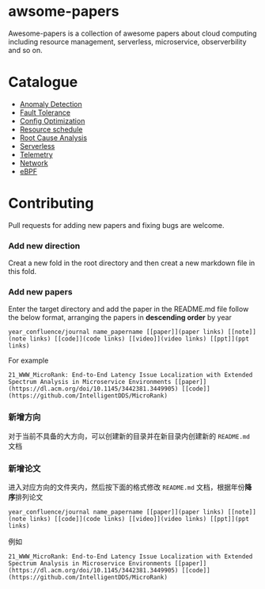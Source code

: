 # awsome-papers
Awesome-papers is a collection of awesome papers about cloud computing including resource management, serverless, microservice,  observerbility and so on.

# Catalogue
- [Anomaly Detection](./Anomaly_detection/README.md)
- [Fault Tolerance](./Fault_tolerance/README.md)
- [Config Optimization](./Config_optimization/README.md)
- [Resource schedule](./Resource_schedule/README.md)
- [Root Cause Analysis](./Root_cause_analysis/README.md)
- [Serverless](./Serverless/README.md)
- [Telemetry](./Telemetry/README.md)
- [Network](./Network/README.md)
- [eBPF](./eBPF/README.md)


# Contributing

Pull requests for adding new papers and fixing bugs are welcome.

### Add new direction

Creat a new fold in the root directory and then creat a new markdown file in this fold.

### Add new papers

Enter the target directory and add the paper in the README.md file follow the below format, arranging the papers in **descending order** by year 

```
year_confluence/journal name_papername [[paper]](paper links) [[note]](note links) [[code]](code links) [[video]](video links) [[ppt]](ppt links)
```

For example
```
21_WWW_MicroRank: End-to-End Latency Issue Localization with Extended Spectrum Analysis in Microservice Environments [[paper]](https://dl.acm.org/doi/10.1145/3442381.3449905) [[code]](https://github.com/IntelligentDDS/MicroRank)
```

### 新增方向

对于当前不具备的大方向，可以创建新的目录并在新目录内创建新的 `README.md` 文档


### 新增论文

进入对应方向的文件夹内，然后按下面的格式修改 `README.md` 文档，根据年份**降序**排列论文

```
year_confluence/journal name_papername [[paper]](paper links) [[note]](note links) [[code]](code links) [[video]](video links) [[ppt]](ppt links)
```

例如
```
21_WWW_MicroRank: End-to-End Latency Issue Localization with Extended Spectrum Analysis in Microservice Environments [[paper]](https://dl.acm.org/doi/10.1145/3442381.3449905) [[code]](https://github.com/IntelligentDDS/MicroRank)
